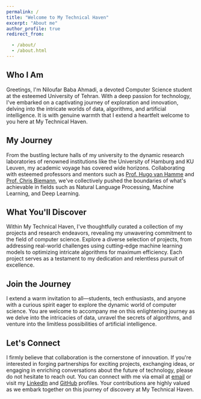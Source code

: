 ```yaml
---
permalink: /
title: "Welcome to My Technical Haven"
excerpt: "About me"
author_profile: true
redirect_from:

  - /about/
  - /about.html
---
```


## Who I Am

Greetings, I'm Niloufar Baba Ahmadi, a devoted Computer Science student at the esteemed University of Tehran. With a deep passion for technology, I've embarked on a captivating journey of exploration and innovation, delving into the intricate worlds of data, algorithms, and artificial intelligence. It is with genuine warmth that I extend a heartfelt welcome to you here at My Technical Haven.

## My Journey

From the bustling lecture halls of my university to the dynamic research laboratories of renowned institutions like the University of Hamburg and KU Leuven, my academic voyage has covered wide horizons. Collaborating with esteemed professors and mentors such as [Prof. Hugo van Hamme](https://www.kuleuven.be/wieiswie/en/person/00040707) and [Prof. Chris Biemann](https://www.inf.uni-hamburg.de/en/inst/ab/lt/people/chris-biemann.html), we've collectively pushed the boundaries of what's achievable in fields such as Natural Language Processing, Machine Learning, and Deep Learning.

## What You'll Discover

Within My Technical Haven, I've thoughtfully curated a collection of my projects and research endeavors, revealing my unwavering commitment to the field of computer science. Explore a diverse selection of projects, from addressing real-world challenges using cutting-edge machine learning models to optimizing intricate algorithms for maximum efficiency. Each project serves as a testament to my dedication and relentless pursuit of excellence.

## Join the Journey

I extend a warm invitation to all—students, tech enthusiasts, and anyone with a curious spirit eager to explore the dynamic world of computer science. You are welcome to accompany me on this enlightening journey as we delve into the intricacies of data, unravel the secrets of algorithms, and venture into the limitless possibilities of artificial intelligence.

## Let's Connect

I firmly believe that collaboration is the cornerstone of innovation. If you're interested in forging partnerships for exciting projects, exchanging ideas, or engaging in enriching conversations about the future of technology, please do not hesitate to reach out. You can connect with me via email at <a href="mailto:niloufarbabaahmadi@gmail.com" target="_blank" rel="noopener noreferrer">email</a> or visit my [LinkedIn](https://www.linkedin.com/in/niloufar-babaahmadi/) and [GitHub](https://github.com/nilix-ba) profiles. Your contributions are highly valued as we embark together on this journey of discovery at My Technical Haven.